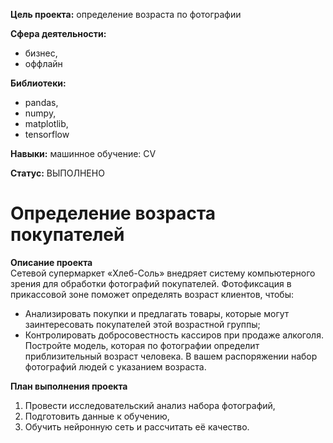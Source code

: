 **Цель проекта:** определение возраста по фотографии

**Сфера деятельности:** 
- бизнес,
- оффлайн  

**Библиотеки:**
- pandas,
- numpy,
- matplotlib,
- tensorflow  

**Навыки:** машинное обучение: CV  

**Статус:** ВЫПОЛНЕНО

# Определение возраста покупателей
**Описание проекта**<br>
Сетевой супермаркет «Хлеб-Соль» внедряет систему компьютерного зрения для обработки фотографий покупателей. Фотофиксация в прикассовой зоне поможет определять возраст клиентов, чтобы:<br>
- Анализировать покупки и предлагать товары, которые могут заинтересовать покупателей этой возрастной группы;
- Контролировать добросовестность кассиров при продаже алкоголя.
Постройте модель, которая по фотографии определит приблизительный возраст человека. В вашем распоряжении набор фотографий людей с указанием возраста.<br>

**План выполнения проекта**<br>
1. Провести исследовательский анализ набора фотографий,
2. Подготовить данные к обучению,
3. Обучить нейронную сеть и рассчитать её качество.
